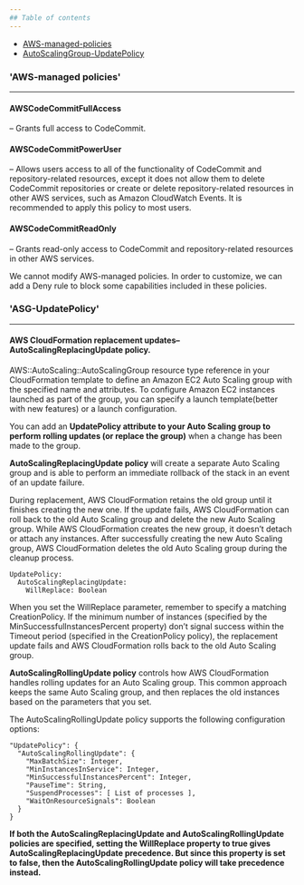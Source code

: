 ```yaml
---
## Table of contents
---
```

* [AWS-managed-policies](#awsmanaged-policies)
* [AutoScalingGroup-UpdatePolicy](#ASG-UpdatePolicy)


### 'AWS-managed policies'
---

#### AWSCodeCommitFullAccess 
– Grants full access to CodeCommit. 

#### AWSCodeCommitPowerUser 
– Allows users access to all of the functionality of CodeCommit and repository-related resources,
except it does not allow them to delete CodeCommit repositories or create or delete repository-related resources in other AWS services,
such as Amazon CloudWatch Events. It is recommended to apply this policy to most users.

#### AWSCodeCommitReadOnly 
– Grants read-only access to CodeCommit and repository-related resources in other AWS services.


We cannot modify AWS-managed policies. In order to customize, we can add a Deny rule to block some capabilities included in these policies.


### 'ASG-UpdatePolicy'
---

#### AWS CloudFormation replacement updates– AutoScalingReplacingUpdate policy. 

AWS::AutoScaling::AutoScalingGroup resource type reference in your CloudFormation template to define an Amazon EC2 Auto Scaling group with the specified name and attributes. To configure Amazon EC2 instances launched as part of the group, you can specify a launch template(better with new features) or a launch configuration.

You can add an **UpdatePolicy attribute to your Auto Scaling group to perform rolling updates (or replace the group)** when a change has been made to the group.

**AutoScalingReplacingUpdate policy** will create a separate Auto Scaling group and is able to perform an immediate rollback of the stack in an event of an update failure.

During replacement, AWS CloudFormation retains the old group until it finishes creating the new one. If the update fails, AWS CloudFormation can roll back to the old Auto Scaling group and delete the new Auto Scaling group. While AWS CloudFormation creates the new group, it doesn’t detach or attach any instances. After successfully creating the new Auto Scaling group, AWS CloudFormation deletes the old Auto Scaling group during the cleanup process.

```
UpdatePolicy:
  AutoScalingReplacingUpdate:
    WillReplace: Boolean
```
When you set the WillReplace parameter, remember to specify a matching CreationPolicy. If the minimum number of instances (specified by the MinSuccessfulInstancesPercent property) don’t signal success within the Timeout period (specified in the CreationPolicy policy), the replacement update fails and AWS CloudFormation rolls back to the old Auto Scaling group.


**AutoScalingRollingUpdate policy** controls how AWS CloudFormation handles rolling updates for an Auto Scaling group. This common approach keeps the same Auto Scaling group, and then replaces the old instances based on the parameters that you set.

The AutoScalingRollingUpdate policy supports the following configuration options:
```
"UpdatePolicy": {
  "AutoScalingRollingUpdate": {
    "MaxBatchSize": Integer,
    "MinInstancesInService": Integer,
    "MinSuccessfulInstancesPercent": Integer,
    "PauseTime": String,
    "SuspendProcesses": [ List of processes ],
    "WaitOnResourceSignals": Boolean
  }
}
```

**If both the AutoScalingReplacingUpdate and AutoScalingRollingUpdate policies are specified, setting the WillReplace property to true gives AutoScalingReplacingUpdate precedence. But since this property is set to false, then the AutoScalingRollingUpdate policy will take precedence instead.**

